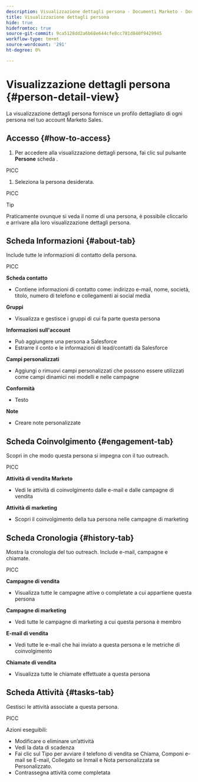 ```yaml
---
description: Visualizzazione dettagli persona - Documenti Marketo - Documentazione del prodotto
title: Visualizzazione dettagli persona
hide: true
hidefromtoc: true
source-git-commit: 9ca5128dd2a6b68e644cfe8cc781d840f9429945
workflow-type: tm+mt
source-wordcount: '291'
ht-degree: 0%

---
```


# Visualizzazione dettagli persona {#person-detail-view}

La visualizzazione dettagli persona fornisce un profilo dettagliato di ogni persona nel tuo account Marketo Sales.

## Accesso {#how-to-access}

1. Per accedere alla visualizzazione dettagli persona, fai clic sul pulsante **Persone** scheda .

PICC

1. Seleziona la persona desiderata.

PICC

>[!TIP]
>
>Praticamente ovunque si veda il nome di una persona, è possibile cliccarlo e arrivare alla loro visualizzazione dettagli persona.

## Scheda Informazioni {#about-tab}

Include tutte le informazioni di contatto della persona.

PICC

**Scheda contatto**

* Contiene informazioni di contatto come: indirizzo e-mail, nome, società, titolo, numero di telefono e collegamenti ai social media

**Gruppi**

* Visualizza e gestisce i gruppi di cui fa parte questa persona

**Informazioni sull&#39;account**

* Può aggiungere una persona a Salesforce
* Estrarre il conto e le informazioni di lead/contatti da Salesforce

**Campi personalizzati**

* Aggiungi o rimuovi campi personalizzati che possono essere utilizzati come campi dinamici nei modelli e nelle campagne

**Conformità**

* Testo

**Note**

* Creare note personalizzate

## Scheda Coinvolgimento {#engagement-tab}

Scopri in che modo questa persona si impegna con il tuo outreach.

PICC

**Attività di vendita Marketo**

* Vedi le attività di coinvolgimento dalle e-mail e dalle campagne di vendita

**Attività di marketing**

* Scopri il coinvolgimento della tua persona nelle campagne di marketing

## Scheda Cronologia {#history-tab}

Mostra la cronologia del tuo outreach. Include e-mail, campagne e chiamate.

PICC

**Campagne di vendita**

* Visualizza tutte le campagne attive o completate a cui appartiene questa persona

**Campagne di marketing**

* Vedi tutte le campagne di marketing a cui questa persona è membro

**E-mail di vendita**

* Vedi tutte le e-mail che hai inviato a questa persona e le metriche di coinvolgimento

**Chiamate di vendita**

* Visualizza tutte le chiamate effettuate a questa persona

## Scheda Attività {#tasks-tab}

Gestisci le attività associate a questa persona.

PICC

Azioni eseguibili:

* Modificare o eliminare un’attività
* Vedi la data di scadenza
* Fai clic sul Tipo per avviare il telefono di vendita se Chiama, Componi e-mail se E-mail, Collegato se Inmail e Nota personalizzata se Personalizzato.
* Contrassegna attività come completata
